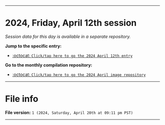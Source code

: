 
***

# 2024, Friday, April 12th session

_Session data for this day is available in a separate repository._

**Jump to the specific entry:**

- [:octocat: `Click/tap here to go the 2024 April 12th entry`](https://github.com/seanpm2001/SeansLifeArchive_Images_ModernSmurfsVillage_Y2024_V4/tree/SeansLifeArchive_ModernSmurfsVillage_Y2024_V4_Main-dev/04_April/12/)

**Go to the monthly compilation repository:**

- [:octocat: `Click/tap here to go the 2024 April image repository`](https://github.com/seanpm2001/SeansLifeArchive_Images_ModernSmurfsVillage_Y2024_V4/)

***

# File info

**File version:** `1 (2024, Saturday, April 20th at 09:11 pm PST)`

***

